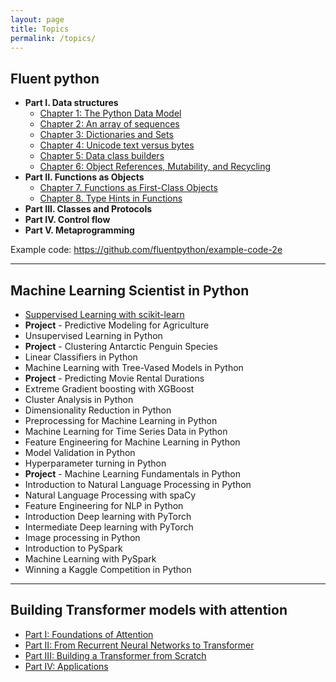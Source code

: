 ```yaml
---
layout: page
title: Topics
permalink: /topics/
---
```



## Fluent python

- **Part I. Data structures**
    - [Chapter 1: The Python Data Model](_posts/2025-01-01-fluent-python-c1-data-model.markdown)
    - [Chapter 2: An array of sequences](_posts/2025-01-01-fluent-python-c2-array-of-sequence.markdown)
    - [Chapter 3: Dictionaries and Sets](_posts/2025-01-01-fluent-python-c3-dictionaries-and-sets.markdown)
    - [Chapter 4: Unicode text versus bytes](_posts/2025-01-01-fluent-python-c4-unicode-text-versus-bytes.markdown)
    - [Chapter 5: Data class builders](_posts/2025-01-01-fluent-python-c5-data-class-builders.markdown)
    - [Chapter 6: Object References, Mutability, and Recycling](_posts/2025-01-01-fluent-python-c6-object-reference-mutability-recycling.markdown)
- **Part II. Functions as Objects**
    - [Chapter 7. Functions as First-Class Objects](_posts/2025-01-14-fluent-python-c7-function-as-frist-class-object.markdown)
    - [Chapter 8. Type Hints in Functions](_posts/2025-01-14-fluent-python-c8-type-hints-in-functions.markdown)
- **Part III. Classes and Protocols**
- **Part IV. Control flow**
- **Part V. Metaprogramming**

Example code: https://github.com/fluentpython/example-code-2e

---
## Machine Learning Scientist in Python

- [Suppervised Learning with scikit-learn](_posts/2025-01-20-ml-in-python-c1.markdown)
- **Project** - Predictive Modeling for Agriculture
- Unsupervised Learning in Python
- **Project** - Clustering Antarctic Penguin Species
- Linear Classifiers in Python
- Machine Learning with Tree-Vased Models in Python
- **Project** - Predicting Movie Rental Durations
- Extreme Gradient boosting with XGBoost
- Cluster Analysis in Python
- Dimensionality Reduction in Python
- Preprocessing for Machine Learning in Python
- Machine Learning for Time Series Data in Python
- Feature Engineering for Machine Learning in Python
- Model Validation in Python
- Hyperparameter turning in Python
- **Project** - Machine Learning Fundamentals in Python
- Introduction to Natural Language Processing in Python
- Natural Language Processing with spaCy
- Feature Engineering for NLP in Python
- Introduction Deep learning with PyTorch
- Intermediate Deep learning with PyTorch
- Image processing in Python
- Introduction to PySpark
- Machine Learning with PySpark
- Winning a Kaggle Competition in Python

---
## Building Transformer models with attention
- [Part I: Foundations of Attention](_posts/2025-01-16-btma-c1-foundation-of-attention.markdown)
- [Part II: From Recurrent Neural Networks to Transformer](_posts/2025-01-16-btma-c2-from-rnn-to-transformer.markdown)
- [Part III: Building a Transformer from Scratch](_posts/2025-01-16-btma-c3-build-transformer-from-scratch.markdown)
- [Part IV: Applications](_posts/2025-01-16-btma-c4-application.markdown)